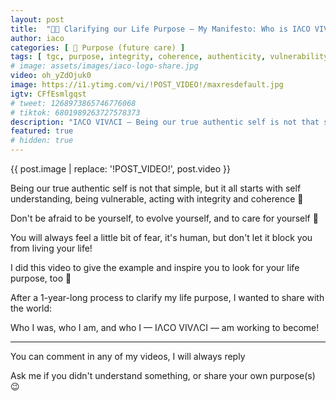 ```yaml
---
layout: post
title:  "🌈🚀 Clarifying our Life Purpose – My Manifesto: Who is IΛCO VIVΛCI?"
author: iaco
categories: [ 🧭 Purpose (future care) ]
tags: [ tgc, purpose, integrity, coherence, authenticity, vulnerability, life  ]
# image: assets/images/iaco-logo-share.jpg
video: oh_yZdOjuk0
image: https://i1.ytimg.com/vi/!POST_VIDEO!/maxresdefault.jpg
igtv: CFfEsmlgqst
# tweet: 1268973865746776068
# tiktok: 6801989263727578373
description: "IΛCO VIVΛCI — Being our true authentic self is not that simple..."
featured: true
# hidden: true
---
```


{{ post.image | replace: '!POST_VIDEO!', post.video }}

Being our true authentic self is not that simple, but it all starts with self understanding, being vulnerable, acting with integrity and coherence 🙂


Don't be afraid to be yourself, to evolve yourself, and to care for yourself 💯

You will always feel a little bit of fear, it's human, but don't let it block you from living your life!


I did this video to give the example and inspire you to look for your life purpose, too 🙂

After a 1-year-long process to clarify my life purpose, I wanted to share with the world:

Who I was, who I am, and who I — IΛCO VIVΛCI — am working to become!

___

You can comment in any of my videos, I will always reply

Ask me if you didn't understand something, or share your own purpose(s) 😉

